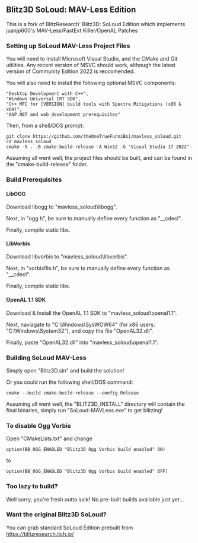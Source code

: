 ## Blitz3D SoLoud: MAV-Less Edition

This is a fork of BlitzResearch' Blitz3D: SoLoud Edition which implements juanjp600's MAV-Less/FastExt Killer/OpenAL Patches

### Setting up SoLoud MAV-Less Project Files

You will need to install Microsoft Visual Studio, and the CMake and Git utilities. Any recent version of MSVC should work, although the latest version of Community Edition 2022 is reccomended.

You will also need to install the following optional MSVC components:
``` shell
"Desktop Development with C++",
"Windows Universal CRT SDK",
"C++ MFC for [VERSION] build tools with Spectre Mitigations (x86 & x64)",
"ASP.NET and web development prerequisites"
```

Then, from a shell/DOS prompt:

``` shell
git clone https://github.com/theOneTrueFunniBoi/mavless_soloud.git
cd mavless_soloud
cmake -S . -B cmake-build-release -A Win32 -G "Visual Studio 17 2022"
```

Assuming all went well, the project files should be built, and can be found in the "cmake-build-release" folder.

### Build Prerequisites

#### LibOGG

Download libogg to "mavless_soloud\libogg".

Next, in "ogg.h", be sure to manually define every function as "__cdecl".

Finally, compile static libs.

#### LibVorbis

Download libvorbis to "mavless_soloud\libvorbis".

Next, in "vorbisfile.h", be sure to manually define every function as "__cdecl".

Finally, compile static libs.

#### OpenAL 1.1 SDK

Download & Install the OpenAL 1.1 SDK to "mavless_soloud\openal1.1".

Next, naviagate to "C:\Windows\SysWOW64\" (for x86 users: "C:\Windows\System32\"), and copy the file "OpenAL32.dll".

Finally, paste "OpenAL32.dll" into "mavless_soloud\openal1.1".

### Building SoLoud MAV-Less

Simply open "Blitz3D.sln" and build the solution!

Or you could run the following shell/DOS command:
``` shell
cmake --build cmake-build-release --config Release
```

Assuming all went well, the "BLITZ3D_INSTALL" directory will contain the final binaries, simply run "SoLoud-MAVLess.exe" to get blitzing!

### To disable Ogg Vorbis
Open "CMakeLists.txt"
and change
``` shell
option(BB_OGG_ENABLED "Blitz3D Ogg Vorbis build enabled" ON)
```
to
``` shell
option(BB_OGG_ENABLED "Blitz3D Ogg Vorbis build enabled" OFF)
```

### Too lazy to build?

Well sorry, you're fresh outta luck! No pre-built builds available just yet...

### Want the original Blitz3D SoLoud?

You can grab standard SoLoud Edition prebuilt from https://blitzresearch.itch.io/
